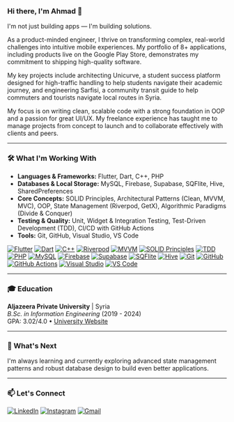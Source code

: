 ### Hi there, I'm Ahmad 👋

I'm not just building apps — I'm building solutions.

As a product-minded engineer, I thrive on transforming complex, real-world challenges into intuitive mobile experiences. My portfolio of 8+ applications, including products live on the Google Play Store, demonstrates my commitment to shipping high-quality software.

My key projects include architecting Unicurve, a student success platform designed for high-traffic handling to help students navigate their academic journey, and engineering Sarfisi, a community transit guide to help commuters and tourists navigate local routes in Syria.

My focus is on writing clean, scalable code with a strong foundation in OOP and a passion for great UI/UX. My freelance experience has taught me to manage projects from concept to launch and to collaborate effectively with clients and peers.

---

### 🛠️ What I'm Working With

- **Languages & Frameworks:** Flutter, Dart, C++, PHP
- **Databases & Local Storage:** MySQL, Firebase, Supabase, SQFlite, Hive, SharedPreferences
- **Core Concepts:** SOLID Principles, Architectural Patterns (Clean, MVVM, MVC), OOP, State Management (Riverpod, GetX), Algorithmic Paradigms (Divide & Conquer)
- **Testing & Quality:** Unit, Widget & Integration Testing, Test-Driven Development (TDD), CI/CD with GitHub Actions
- **Tools:** Git, GitHub, Visual Studio, VS Code

<p align="left">
  <a href="https://flutter.dev" target="_blank"><img src="https://img.shields.io/badge/Flutter-02569B?style=for-the-badge&logo=flutter&logoColor=white" alt="Flutter"></a>
  <a href="https://dart.dev" target="_blank"><img src="https://img.shields.io/badge/Dart-0175C2?style=for-the-badge&logo=dart&logoColor=white" alt="Dart"></a>
  <a href="https://isocpp.org/" target="_blank"><img src="https://img.shields.io/badge/C++-00599C?style=for-the-badge&logo=c%2B%2B&logoColor=white" alt="C++"></a>
  <a href="https://riverpod.dev/" target="_blank"><img src="https://img.shields.io/badge/Riverpod-4A98E8?style=for-the-badge&logo=riverpod&logoColor=white" alt="Riverpod"></a>
  <a href="https://en.wikipedia.org/wiki/Model–view–viewmodel" target="_blank"><img src="https://img.shields.io/badge/Architecture-MVVM-3D4C5D?style=for-the-badge" alt="MVVM"></a>
  <a href="https://en.wikipedia.org/wiki/SOLID" target="_blank"><img src="https://img.shields.io/badge/Principles-SOLID-3D4C5D?style=for-the-badge" alt="SOLID Principles"></a>
  <a href="https://en.wikipedia.org/wiki/Test-driven_development" target="_blank"><img src="https://img.shields.io/badge/Testing-TDD-8A2BE2?style=for-the-badge" alt="TDD"></a>
  <a href="https://www.php.net" target="_blank"><img src="https://img.shields.io/badge/PHP-777BB4?style=for-the-badge&logo=php&logoColor=white" alt="PHP"></a>
  <a href="https://www.mysql.com/" target="_blank"><img src="https://img.shields.io/badge/MySQL-4479A1?style=for-the-badge&logo=mysql&logoColor=white" alt="MySQL"></a>
  <a href="https://firebase.google.com/" target="_blank"><img src="https://img.shields.io/badge/Firebase-FFCA28?style=for-the-badge&logo=firebase&logoColor=black" alt="Firebase"></a>
  <a href="https://supabase.io/" target="_blank"><img src="https://img.shields.io/badge/Supabase-3ECF8E?style=for-the-badge&logo=supabase&logoColor=white" alt="Supabase"></a>
  <a href="https://pub.dev/packages/sqflite" target="_blank"><img src="https://img.shields.io/badge/SQFlite-005174?style=for-the-badge&logo=sqlite&logoColor=white" alt="SQFlite"></a>
  <a href="https://pub.dev/packages/hive" target="_blank"><img src="https://img.shields.io/badge/Hive-FFC107?style=for-the-badge&logo=hive&logoColor=black" alt="Hive"></a>
  <a href="https://git-scm.com/" target="_blank"><img src="https://img.shields.io/badge/GIT-E44C30?style=for-the-badge&logo=git&logoColor=white" alt="Git"></a>
  <a href="https://github.com/" target="_blank"><img src="https://img.shields.io/badge/GitHub-181717?style=for-the-badge&logo=github&logoColor=white" alt="GitHub"></a>
  <a href="https://github.com/features/actions" target="_blank"><img src="https://img.shields.io/badge/GitHub_Actions-2088FF?style=for-the-badge&logo=githubactions&logoColor=white" alt="GitHub Actions"></a>
  <a href="https://visualstudio.microsoft.com/" target="_blank"><img src="https://img.shields.io/badge/Visual_Studio-5C2D91?style=for-the-badge&logo=visualstudio&logoColor=white" alt="Visual Studio"></a>
  <a href="https://code.visualstudio.com/" target="_blank"><img src="https://img.shields.io/badge/VS_Code-007ACC?style=for-the-badge&logo=visual-studio-code&logoColor=white" alt="VS Code"></a>
</p>

---

### 🎓 Education

**Aljazeera Private University** | Syria  
*B.Sc. in Information Engineering* (2019 - 2024)  
GPA: 3.02/4.0 • [University Website](https://jude.edu.sy/)

---

### 🔭 What's Next

I'm always learning and currently exploring advanced state management patterns and robust database design to build even better applications.

---

### 📫 Let's Connect

<p align="left">
  <a href="https://www.linkedin.com/in/ahmad-abdulkarim/" target="_blank"><img src="https://img.shields.io/badge/LinkedIn-0077B5?style=for-the-badge&logo=linkedin&logoColor=white" alt="LinkedIn"></a>
  <a href="https://www.instagram.com/akoding_/" target="_blank"><img src="https://img.shields.io/badge/Instagram-E4405F?style=for-the-badge&logo=instagram&logoColor=white" alt="Instagram"></a>
  <a href="mailto:ahmaddoolt@gmail.com" target="_blank"><img src="https://img.shields.io/badge/Gmail-D14836?style=for-the-badge&logo=gmail&logoColor=white" alt="Gmail"></a>
</p>
